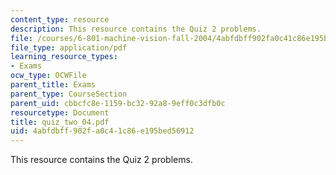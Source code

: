 ```yaml
---
content_type: resource
description: This resource contains the Quiz 2 problems.
file: /courses/6-801-machine-vision-fall-2004/4abfdbff902fa0c41c86e195bed56912_quiz_two_04.pdf
file_type: application/pdf
learning_resource_types:
- Exams
ocw_type: OCWFile
parent_title: Exams
parent_type: CourseSection
parent_uid: cbbcfc8e-1159-bc32-92a8-9eff0c3dfb0c
resourcetype: Document
title: quiz_two_04.pdf
uid: 4abfdbff-902f-a0c4-1c86-e195bed56912
---
```

This resource contains the Quiz 2 problems.

